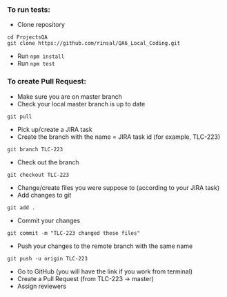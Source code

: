 ### **To run tests:**
* Clone repository
```
cd ProjectsQA
git clone https://github.com/rinsal/QA6_Local_Coding.git
```
* Run `npm install`
* Run `npm test`

### **To create Pull Request:**
* Make sure you are on master branch
* Check your local master branch is up to date
```
git pull
```
* Pick up/create a JIRA task
* Create the branch with the name = JIRA task id (for example, TLC-223)
```
git branch TLC-223
```
* Check out the branch
```
git checkout TLC-223
```
* Change/create files you were suppose to (according to your JIRA task)
* Add changes to git
```
git add .
```
* Commit your changes
```
git commit -m "TLC-223 changed these files"
```
* Push your changes to the remote branch with the same name
```
git push -u origin TLC-223
```
* Go to GitHub (you will have the link if you work from terminal)
* Create a Pull Request (from TLC-223 -> master)
* Assign reviewers